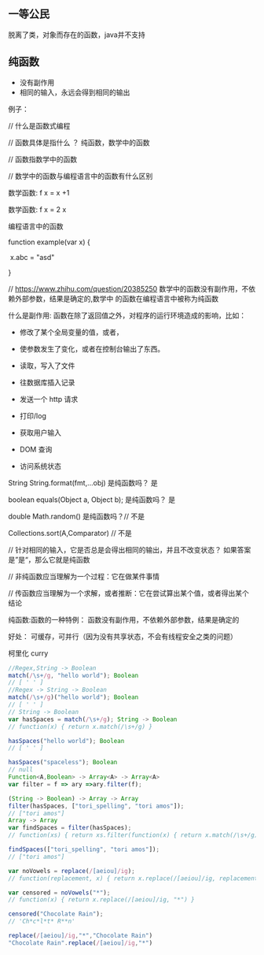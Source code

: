 ## 一等公民

脱离了类，对象而存在的函数，java并不支持

## 纯函数

- 没有副作用
- 相同的输入，永远会得到相同的输出

例子：

// 什么是函数式编程

// 函数具体是指什么 ？ 纯函数，数学中的函数

// 函数指数学中的函数

// 数学中的函数与编程语言中的函数有什么区别

数学函数: f x = x +1

数学函数: f x = 2 x

编程语言中的函数

function example(var x) {

​		x.abc = "asd"

}

// https://www.zhihu.com/question/20385250 数学中的函数没有副作用，不依赖外部参数，结果是确定的,数学中 的函数在编程语言中被称为纯函数

什么是副作用: 函数在除了返回值之外，对程序的运行环境造成的影响，比如：

- 修改了某个全局变量的值，或者，
- 使参数发生了变化，或者在控制台输出了东西。

- 读取，写入了文件
- 往数据库插入记录
- 发送一个 http 请求
- 打印/log
- 获取用户输入
- DOM 查询
- 访问系统状态

String String.format(fmt,...obj) 是纯函数吗？ 是

boolean equals(Object a, Object b); 是纯函数吗？ 是

double Math.random() 是纯函数吗？// 不是

Collections.sort(A,Comparator<A>) // 不是

// 针对相同的输入，它是否总是会得出相同的输出，并且不改变状态？ 如果答案是”是“，那么它就是纯函数

// 非纯函数应当理解为一个过程：它在做某件事情

// 传函数应当理解为一个求解，或者推断：它在尝试算出某个值，或者得出某个结论



纯函数:函数的一种特例： 函数没有副作用，不依赖外部参数，结果是确定的



好处：  可缓存，可并行（因为没有共享状态，不会有线程安全之类的问题）



柯里化 curry



```javascript
//Regex,String -> Boolean
match(/\s+/g, "hello world"); Boolean
// [ ' ' ]
//Regex -> String -> Boolean
match(/\s+/g)("hello world"); Boolean
// [ ' ' ]
// String -> Boolean
var hasSpaces = match(/\s+/g); String -> Boolean
// function(x) { return x.match(/\s+/g) }

hasSpaces("hello world"); Boolean
// [ ' ' ]

hasSpaces("spaceless"); Boolean
// null
Function<A,Boolean> -> Array<A> -> Array<A>
var filter = f => ary =>ary.filter(f);

(String -> Boolean) -> Array -> Array
filter(hasSpaces, ["tori_spelling", "tori amos"]);
// ["tori amos"]
Array -> Array
var findSpaces = filter(hasSpaces);
// function(xs) { return xs.filter(function(x) { return x.match(/\s+/g) }) }

findSpaces(["tori_spelling", "tori amos"]);
// ["tori amos"]

var noVowels = replace(/[aeiou]/ig);
// function(replacement, x) { return x.replace(/[aeiou]/ig, replacement) }

var censored = noVowels("*");
// function(x) { return x.replace(/[aeiou]/ig, "*") }

censored("Chocolate Rain");
// 'Ch*c*l*t* R**n'

replace(/[aeiou]/ig,"*","Chocolate Rain")
"Chocolate Rain".replace(/[aeiou]/ig,"*")
```

